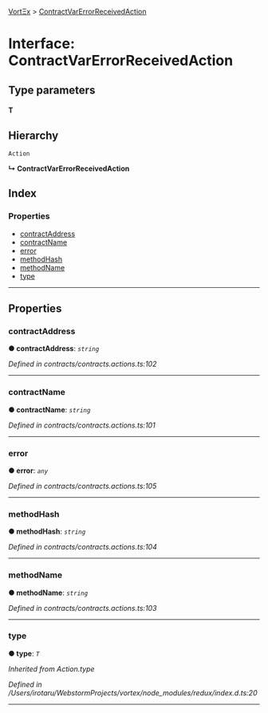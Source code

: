 [VortΞx](../README.md) > [ContractVarErrorReceivedAction](../interfaces/contractvarerrorreceivedaction.md)

# Interface: ContractVarErrorReceivedAction

## Type parameters
#### T 
## Hierarchy

 `Action`

**↳ ContractVarErrorReceivedAction**

## Index

### Properties

* [contractAddress](contractvarerrorreceivedaction.md#contractaddress)
* [contractName](contractvarerrorreceivedaction.md#contractname)
* [error](contractvarerrorreceivedaction.md#error)
* [methodHash](contractvarerrorreceivedaction.md#methodhash)
* [methodName](contractvarerrorreceivedaction.md#methodname)
* [type](contractvarerrorreceivedaction.md#type)

---

## Properties

<a id="contractaddress"></a>

###  contractAddress

**● contractAddress**: *`string`*

*Defined in contracts/contracts.actions.ts:102*

___
<a id="contractname"></a>

###  contractName

**● contractName**: *`string`*

*Defined in contracts/contracts.actions.ts:101*

___
<a id="error"></a>

###  error

**● error**: *`any`*

*Defined in contracts/contracts.actions.ts:105*

___
<a id="methodhash"></a>

###  methodHash

**● methodHash**: *`string`*

*Defined in contracts/contracts.actions.ts:104*

___
<a id="methodname"></a>

###  methodName

**● methodName**: *`string`*

*Defined in contracts/contracts.actions.ts:103*

___
<a id="type"></a>

###  type

**● type**: *`T`*

*Inherited from Action.type*

*Defined in /Users/irotaru/WebstormProjects/vortex/node_modules/redux/index.d.ts:20*

___

